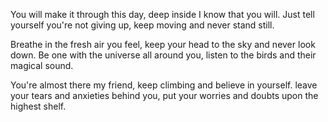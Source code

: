 You will make it through this day,
deep inside I know that you will.
Just tell yourself you're not giving up,
keep moving and never stand still.
 
Breathe in the fresh air you feel,
keep your head to the sky and never look down.
Be one with the universe all around you,
listen to the birds and their magical sound.
 
You're almost there my friend,
keep climbing and believe in yourself.
leave your tears and anxieties behind you, 
put your worries and doubts upon the highest shelf.